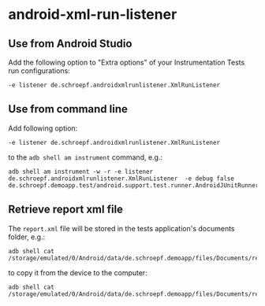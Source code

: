 # android-xml-run-listener

## Use from Android Studio

Add the following option to "Extra options" of your Instrumentation Tests run configurations:
```
-e listener de.schroepf.androidxmlrunlistener.XmlRunListener
```

## Use from command line

Add following option:
```
-e listener de.schroepf.androidxmlrunlistener.XmlRunListener
```
to the `adb shell am instrument` command, e.g.:
```
adb shell am instrument -w -r -e listener de.schroepf.androidxmlrunlistener.XmlRunListener  -e debug false de.schroepf.demoapp.test/android.support.test.runner.AndroidJUnitRunner
```

## Retrieve report xml file

The `report.xml` file will be stored in the tests application's documents folder, e.g.:
```
adb shell cat /storage/emulated/0/Android/data/de.schroepf.demoapp/files/Documents/report.xml
```

to copy it from the device to the computer:
```
adb shell cat /storage/emulated/0/Android/data/de.schroepf.demoapp/files/Documents/report.xml
```

